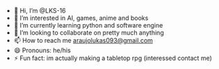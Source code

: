 - 👋 Hi, I’m @LKS-16
- 👀 I’m interested in AI, games, anime and books
- 🌱 I’m currently learning python and software engine
- 💞️ I’m looking to collaborate on pretty much anything
- 📫 How to reach me araujolukas093@gmail.com
- 😄 Pronouns: he/his
- ⚡ Fun fact: im actually making a tabletop rpg (interessed contact me)

<!---
LKS-16/LKS-16 is a ✨ special ✨ repository because its `README.md` (this file) appears on your GitHub profile.
You can click the Preview link to take a look at your changes.
--->
